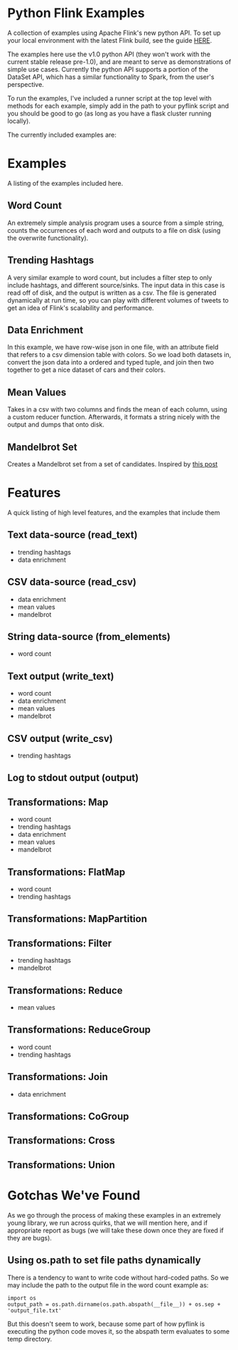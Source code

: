 Python Flink Examples
=====================

A collection of examples using Apache Flink's new python API.  To set up your local environment with 
the latest Flink build, see the guide [HERE](http://willmcginnis.com/2015/11/08/getting-started-with-python-and-apache-flink/).

The examples here use the v1.0 python API (they won't work with the current stable release pre-1.0), and
are meant to serve as demonstrations of simple use cases.  Currently the python API supports a portion of the DataSet
API, which has a similar functionality to Spark, from the user's perspective.

To run the examples, I've included a runner script at the top level with methods for each example, simply
add in the path to your pyflink script and you should be good to go (as long as you have a flask cluster running locally).

The currently included examples are:

Examples
========

A listing of the examples included here.

Word Count
----------

An extremely simple analysis program uses a source from a simple string, counts the occurrences of each word
and outputs to a file on disk (using the overwrite functionality).


Trending Hashtags
-----------------

A very similar example to word count, but includes a filter step to only include hashtags, and different source/sinks.
The input data in this case is read off of disk, and the output is written as a csv. The file is generated dynamically 
at run time, so you can play with different volumes of tweets to get an idea of Flink's scalability and performance.


Data Enrichment
---------------

In this example, we have row-wise json in one file, with an attribute field that refers to a csv dimension table with
colors.  So we load both datasets in, convert the json data into a ordered and typed tuple, and join then two together
to get a nice dataset of cars and their colors.

Mean Values
-----------

Takes in a csv with two columns and finds the mean of each column, using a custom reducer function.  Afterwards, it 
formats a string nicely with the output and dumps that onto disk.

Mandelbrot Set
--------------

Creates a Mandelbrot set from a set of candidates. Inspired by [this post](http://1oclockbuzz.com/2015/11/24/pyspark-and-the-mandelbrot-set-overkill-indeed/)

Features
========

A quick listing of high level features, and the examples that include them

Text data-source (read\_text)
----------------------------

 * trending hashtags
 * data enrichment

CSV data-source (read\_csv)
---------------------------
    
 * data enrichment
 * mean values
 * mandelbrot

String data-source (from\_elements)
-----------------------------------

 * word count

Text output (write\_text)
-------------------------

 * word count
 * data enrichment
 * mean values
 * mandelbrot

CSV output (write\_csv)
-----------------------

 * trending hashtags
 
Log to stdout output (output)
-----------------------------


Transformations: Map
--------------------

 * word count
 * trending hashtags
 * data enrichment
 * mean values
 * mandelbrot
 
Transformations: FlatMap
------------------------

 * word count
 * trending hashtags

Transformations: MapPartition
-----------------------------


Transformations: Filter
-----------------------

 * trending hashtags
 * mandelbrot

Transformations: Reduce
-----------------------

 * mean values
 
Transformations: ReduceGroup
----------------------------

 * word count
 * trending hashtags

Transformations: Join
--------------------

 * data enrichment
 
Transformations: CoGroup
------------------------


Transformations: Cross
----------------------


Transformations: Union
----------------------


Gotchas We've Found
===================

As we go through the process of making these examples in an extremely young library, we run across quirks, that we will
mention here, and if appropriate report as bugs (we will take these down once they are fixed if they are bugs).

Using os.path to set file paths dynamically
-------------------------------------------

There is a tendency to want to write code without hard-coded paths.  So we may include the path to the output file
in the word count example as:

    import os
    output_path = os.path.dirname(os.path.abspath(__file__)) + os.sep + 'output_file.txt'
    
But this doesn't seem to work, because some part of how pyflink is executing the python code moves it, so the abspath
term evaluates to some temp directory. 
